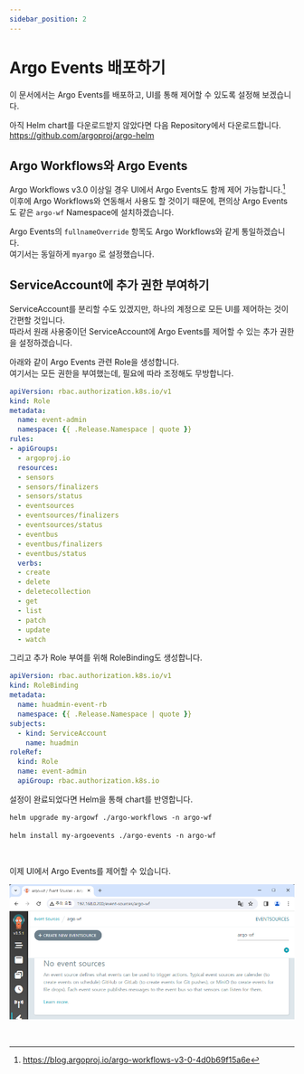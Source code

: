 ```yaml
---
sidebar_position: 2
---
```


# Argo Events 배포하기

이 문서에서는 Argo Events를 배포하고, UI를 통해 제어할 수 있도록 설정해 보겠습니다.

아직 Helm chart를 다운로드받지 않았다면 다음 Repository에서 다운로드합니다.  
https://github.com/argoproj/argo-helm

## Argo Workflows와 Argo Events

Argo Workflows v3.0 이상일 경우 UI에서 Argo Events도 함께 제어 가능합니다.[^1]  
이후에 Argo Workflows와 연동해서 사용도 할 것이기 때문에, 편의상 Argo Events도 같은 `argo-wf` Namespace에 설치하겠습니다.

Argo Events의 `fullnameOverride` 항목도 Argo Workflows와 같게 통일하겠습니다.  
여기서는 동일하게 `myargo` 로 설정했습니다.

## ServiceAccount에 추가 권한 부여하기

ServiceAccount를 분리할 수도 있겠지만, 하나의 계정으로 모든 UI를 제어하는 것이 간편할 것입니다.  
따라서 원래 사용중이던 ServiceAccount에 Argo Events를 제어할 수 있는 추가 권한을 설정하겠습니다.

아래와 같이 Argo Events 관련 Role을 생성합니다.  
여기서는 모든 권한을 부여했는데, 필요에 따라 조정해도 무방합니다.

<!-- prettier-ignore -->
```yaml title="event-admin.yaml"
apiVersion: rbac.authorization.k8s.io/v1
kind: Role
metadata:
  name: event-admin
  namespace: {{ .Release.Namespace | quote }}
rules:
- apiGroups:
  - argoproj.io
  resources:
  - sensors
  - sensors/finalizers
  - sensors/status
  - eventsources
  - eventsources/finalizers
  - eventsources/status
  - eventbus
  - eventbus/finalizers
  - eventbus/status
  verbs:
  - create
  - delete
  - deletecollection
  - get
  - list
  - patch
  - update
  - watch
```

그리고 추가 Role 부여를 위해 RoleBinding도 생성합니다.

<!-- prettier-ignore -->
```yaml title="rb-admin-event.yaml"
apiVersion: rbac.authorization.k8s.io/v1
kind: RoleBinding
metadata:
  name: huadmin-event-rb
  namespace: {{ .Release.Namespace | quote }}
subjects:
  - kind: ServiceAccount
    name: huadmin
roleRef:
  kind: Role
  name: event-admin
  apiGroup: rbac.authorization.k8s.io
```

설정이 완료되었다면 Helm을 통해 chart를 반영합니다.

```
helm upgrade my-argowf ./argo-workflows -n argo-wf

helm install my-argoevents ./argo-events -n argo-wf
```

<br/>

이제 UI에서 Argo Events를 제어할 수 있습니다.

![Event UI](img/4-2-event-ui.png)

<br/>

[^1]: https://blog.argoproj.io/argo-workflows-v3-0-4d0b69f15a6e
